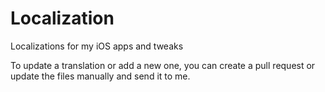 # Localization
Localizations for my iOS apps and tweaks

To update a translation or add a new one, you can create a pull request or update the files manually and send it to me.
